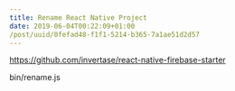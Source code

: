 ```yaml
---
title: Rename React Native Project
date: 2019-06-04T00:22:09+01:00
/post/uuid/0fefad48-f1f1-5214-b365-7a1ae51d2d57
---
```


https://github.com/invertase/react-native-firebase-starter

bin/rename.js
